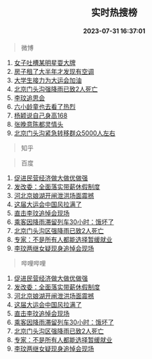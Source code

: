 <div align="center"><h2>实时热搜榜</h2><h4>2023-07-31 16:37:01</h4></div>

> 微博  

1. [女子吐槽某明星耍大牌](https://s.weibo.com/weibo?q=%23%E5%A5%B3%E5%AD%90%E5%90%90%E6%A7%BD%E6%9F%90%E6%98%8E%E6%98%9F%E8%80%8D%E5%A4%A7%E7%89%8C%23&t=31&band_rank=1&Refer=top)<br />
2. [房子租了大半年才发现有空调](https://s.weibo.com/weibo?q=%23%E6%88%BF%E5%AD%90%E7%A7%9F%E4%BA%86%E5%A4%A7%E5%8D%8A%E5%B9%B4%E6%89%8D%E5%8F%91%E7%8E%B0%E6%9C%89%E7%A9%BA%E8%B0%83%23&t=31&band_rank=2&Refer=top)<br />
3. [大学生接力为大运会加油](https://s.weibo.com/weibo?q=%23%E5%A4%A7%E5%AD%A6%E7%94%9F%E6%8E%A5%E5%8A%9B%E4%B8%BA%E5%A4%A7%E8%BF%90%E4%BC%9A%E5%8A%A0%E6%B2%B9%23&t=31&band_rank=3&Refer=top)<br />
4. [北京门头沟强降雨已致2人死亡](https://s.weibo.com/weibo?q=%23%E5%8C%97%E4%BA%AC%E9%97%A8%E5%A4%B4%E6%B2%9F%E5%BC%BA%E9%99%8D%E9%9B%A8%E5%B7%B2%E8%87%B42%E4%BA%BA%E6%AD%BB%E4%BA%A1%23&t=31&band_rank=4&Refer=top)<br />
5. [李玟追思会](https://s.weibo.com/weibo?q=%E6%9D%8E%E7%8E%9F%E8%BF%BD%E6%80%9D%E4%BC%9A&t=31&band_rank=5&Refer=top)<br />
6. [六小龄童也去看了热烈](https://s.weibo.com/weibo?q=%23%E5%85%AD%E5%B0%8F%E9%BE%84%E7%AB%A5%E4%B9%9F%E5%8E%BB%E7%9C%8B%E4%BA%86%E7%83%AD%E7%83%88%23&t=31&band_rank=6&Refer=top)<br />
7. [杨颖说自己身高168](https://s.weibo.com/weibo?q=%23%E6%9D%A8%E9%A2%96%E8%AF%B4%E8%87%AA%E5%B7%B1%E8%BA%AB%E9%AB%98168%23&t=31&band_rank=7&Refer=top)<br />
8. [张晚意陈都灵情头](https://s.weibo.com/weibo?q=%23%E5%BC%A0%E6%99%9A%E6%84%8F%E9%99%88%E9%83%BD%E7%81%B5%E6%83%85%E5%A4%B4%23&t=31&band_rank=8&Refer=top)<br />
9. [北京门头沟紧急转移群众5000人左右](https://s.weibo.com/weibo?q=%23%E5%8C%97%E4%BA%AC%E9%97%A8%E5%A4%B4%E6%B2%9F%E7%B4%A7%E6%80%A5%E8%BD%AC%E7%A7%BB%E7%BE%A4%E4%BC%975000%E4%BA%BA%E5%B7%A6%E5%8F%B3%23&t=31&band_rank=9&Refer=top)<br />

> 知乎  


> 百度  

1. [促进民营经济做大做优做强](https://www.baidu.com/s?wd=%E4%BF%83%E8%BF%9B%E6%B0%91%E8%90%A5%E7%BB%8F%E6%B5%8E%E5%81%9A%E5%A4%A7%E5%81%9A%E4%BC%98%E5%81%9A%E5%BC%BA&sa=fyb_news&rsv_dl=fyb_news)<br />
2. [发改委：全面落实带薪休假制度](https://www.baidu.com/s?wd=%E5%8F%91%E6%94%B9%E5%A7%94%EF%BC%9A%E5%85%A8%E9%9D%A2%E8%90%BD%E5%AE%9E%E5%B8%A6%E8%96%AA%E4%BC%91%E5%81%87%E5%88%B6%E5%BA%A6&sa=fyb_news&rsv_dl=fyb_news)<br />
3. [河北京娘湖开闸泄洪场面震撼](https://www.baidu.com/s?wd=%E6%B2%B3%E5%8C%97%E4%BA%AC%E5%A8%98%E6%B9%96%E5%BC%80%E9%97%B8%E6%B3%84%E6%B4%AA%E5%9C%BA%E9%9D%A2%E9%9C%87%E6%92%BC&sa=fyb_news&rsv_dl=fyb_news)<br />
4. [这届大运会中国风拉满了](https://www.baidu.com/s?wd=%E8%BF%99%E5%B1%8A%E5%A4%A7%E8%BF%90%E4%BC%9A%E4%B8%AD%E5%9B%BD%E9%A3%8E%E6%8B%89%E6%BB%A1%E4%BA%86&sa=fyb_news&rsv_dl=fyb_news)<br />
5. [直击李玟追悼会现场](https://www.baidu.com/s?wd=%E7%9B%B4%E5%87%BB%E6%9D%8E%E7%8E%9F%E8%BF%BD%E6%82%BC%E4%BC%9A%E7%8E%B0%E5%9C%BA&sa=fyb_news&rsv_dl=fyb_news)<br />
6. [乘客因降雨滞留列车30小时：饿坏了](https://www.baidu.com/s?wd=%E4%B9%98%E5%AE%A2%E5%9B%A0%E9%99%8D%E9%9B%A8%E6%BB%9E%E7%95%99%E5%88%97%E8%BD%A630%E5%B0%8F%E6%97%B6%EF%BC%9A%E9%A5%BF%E5%9D%8F%E4%BA%86&sa=fyb_news&rsv_dl=fyb_news)<br />
7. [北京门头沟区强降雨已致2人死亡](https://www.baidu.com/s?wd=%E5%8C%97%E4%BA%AC%E9%97%A8%E5%A4%B4%E6%B2%9F%E5%8C%BA%E5%BC%BA%E9%99%8D%E9%9B%A8%E5%B7%B2%E8%87%B42%E4%BA%BA%E6%AD%BB%E4%BA%A1&sa=fyb_news&rsv_dl=fyb_news)<br />
8. [专家：不是所有人都能选择暂缓就业](https://www.baidu.com/s?wd=%E4%B8%93%E5%AE%B6%EF%BC%9A%E4%B8%8D%E6%98%AF%E6%89%80%E6%9C%89%E4%BA%BA%E9%83%BD%E8%83%BD%E9%80%89%E6%8B%A9%E6%9A%82%E7%BC%93%E5%B0%B1%E4%B8%9A&sa=fyb_news&rsv_dl=fyb_news)<br />
9. [李玟两继女疑现身追悼会现场](https://www.baidu.com/s?wd=%E6%9D%8E%E7%8E%9F%E4%B8%A4%E7%BB%A7%E5%A5%B3%E7%96%91%E7%8E%B0%E8%BA%AB%E8%BF%BD%E6%82%BC%E4%BC%9A%E7%8E%B0%E5%9C%BA&sa=fyb_news&rsv_dl=fyb_news)<br />

> 哔哩哔哩  

1. [促进民营经济做大做优做强](https://www.baidu.com/s?wd=%E4%BF%83%E8%BF%9B%E6%B0%91%E8%90%A5%E7%BB%8F%E6%B5%8E%E5%81%9A%E5%A4%A7%E5%81%9A%E4%BC%98%E5%81%9A%E5%BC%BA&sa=fyb_news&rsv_dl=fyb_news)<br />
2. [发改委：全面落实带薪休假制度](https://www.baidu.com/s?wd=%E5%8F%91%E6%94%B9%E5%A7%94%EF%BC%9A%E5%85%A8%E9%9D%A2%E8%90%BD%E5%AE%9E%E5%B8%A6%E8%96%AA%E4%BC%91%E5%81%87%E5%88%B6%E5%BA%A6&sa=fyb_news&rsv_dl=fyb_news)<br />
3. [河北京娘湖开闸泄洪场面震撼](https://www.baidu.com/s?wd=%E6%B2%B3%E5%8C%97%E4%BA%AC%E5%A8%98%E6%B9%96%E5%BC%80%E9%97%B8%E6%B3%84%E6%B4%AA%E5%9C%BA%E9%9D%A2%E9%9C%87%E6%92%BC&sa=fyb_news&rsv_dl=fyb_news)<br />
4. [这届大运会中国风拉满了](https://www.baidu.com/s?wd=%E8%BF%99%E5%B1%8A%E5%A4%A7%E8%BF%90%E4%BC%9A%E4%B8%AD%E5%9B%BD%E9%A3%8E%E6%8B%89%E6%BB%A1%E4%BA%86&sa=fyb_news&rsv_dl=fyb_news)<br />
5. [直击李玟追悼会现场](https://www.baidu.com/s?wd=%E7%9B%B4%E5%87%BB%E6%9D%8E%E7%8E%9F%E8%BF%BD%E6%82%BC%E4%BC%9A%E7%8E%B0%E5%9C%BA&sa=fyb_news&rsv_dl=fyb_news)<br />
6. [乘客因降雨滞留列车30小时：饿坏了](https://www.baidu.com/s?wd=%E4%B9%98%E5%AE%A2%E5%9B%A0%E9%99%8D%E9%9B%A8%E6%BB%9E%E7%95%99%E5%88%97%E8%BD%A630%E5%B0%8F%E6%97%B6%EF%BC%9A%E9%A5%BF%E5%9D%8F%E4%BA%86&sa=fyb_news&rsv_dl=fyb_news)<br />
7. [北京门头沟区强降雨已致2人死亡](https://www.baidu.com/s?wd=%E5%8C%97%E4%BA%AC%E9%97%A8%E5%A4%B4%E6%B2%9F%E5%8C%BA%E5%BC%BA%E9%99%8D%E9%9B%A8%E5%B7%B2%E8%87%B42%E4%BA%BA%E6%AD%BB%E4%BA%A1&sa=fyb_news&rsv_dl=fyb_news)<br />
8. [专家：不是所有人都能选择暂缓就业](https://www.baidu.com/s?wd=%E4%B8%93%E5%AE%B6%EF%BC%9A%E4%B8%8D%E6%98%AF%E6%89%80%E6%9C%89%E4%BA%BA%E9%83%BD%E8%83%BD%E9%80%89%E6%8B%A9%E6%9A%82%E7%BC%93%E5%B0%B1%E4%B8%9A&sa=fyb_news&rsv_dl=fyb_news)<br />
9. [李玟两继女疑现身追悼会现场](https://www.baidu.com/s?wd=%E6%9D%8E%E7%8E%9F%E4%B8%A4%E7%BB%A7%E5%A5%B3%E7%96%91%E7%8E%B0%E8%BA%AB%E8%BF%BD%E6%82%BC%E4%BC%9A%E7%8E%B0%E5%9C%BA&sa=fyb_news&rsv_dl=fyb_news)<br />
